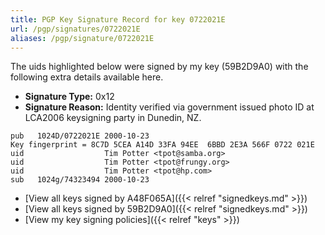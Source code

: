 ```yaml
---
title: PGP Key Signature Record for key 0722021E
url: /pgp/signatures/0722021E
aliases: /pgp/signature/0722021E
---
```



The uids highlighted below were signed by my key (59B2D9A0) with
 the following extra details available
here.

 * **Signature Type:** 0x12
 * **Signature Reason:** Identity verified via government issued photo ID at LCA2006 keysigning party in Dunedin, NZ.

```text {hl_lines=[3, 4, 5]}
pub   1024D/0722021E 2000-10-23
Key fingerprint = 8C7D 5CEA A14D 33FA 94EE  6BBD 2E3A 566F 0722 021E
uid                  Tim Potter <tpot@samba.org>
uid                  Tim Potter <tpot@frungy.org>
uid                  Tim Potter <tpot@hp.com>
sub   1024g/74323494 2000-10-23
```

  * [View all keys signed by A48F065A]({{< relref "signedkeys.md" >}})
  * [View all keys signed by 59B2D9A0]({{< relref "signedkeys.md" >}})
  * [View my key signing policies]({{< relref "keys" >}})